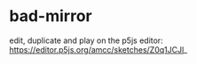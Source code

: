 # bad-mirror

edit, duplicate and play on the p5js editor: https://editor.p5js.org/amcc/sketches/Z0q1JCJl_
